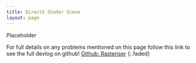 ```yaml
---
title: DirectX Shader Scene
layout: page
---
```


Placeholder

For full details on any problems mentioned on this page follow this link to see the full devlog on github! [Github: Rasteriser](https://github.com/dippy2214/Custom-Shaders-Scene)
{:.faded}